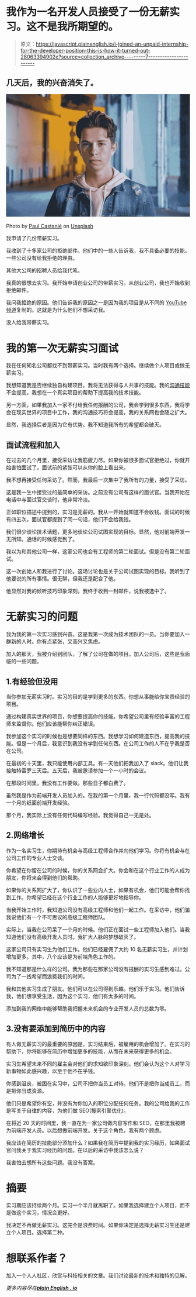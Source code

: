 # 我作为一名开发人员接受了一份无薪实习。这不是我所期望的。

> 原文：<https://javascript.plainenglish.io/i-joined-an-unpaid-internship-for-the-developer-position-this-is-how-it-turned-out-28063394902e?source=collection_archive---------7----------------------->

## 几天后，我的兴奋消失了。

![](img/642a3f741636d2400b0d3aa0ecd23a2a.png)

Photo by [Paul Castanié](https://unsplash.com/@paul_cstn_?utm_source=medium&utm_medium=referral) on [Unsplash](https://unsplash.com?utm_source=medium&utm_medium=referral)

我申请了几份带薪实习。

我收到了十多家公司的拒绝邮件。他们中的一些人告诉我，我不具备必要的技能。一些公司没有给我拒绝的理由。

其他大公司的招聘人员给我代笔。

我真的很想去实习。我开始申请创业公司的带薪实习。从创业公司，我也开始收到拒绝邮件。

我问我拒绝的原因。他们告诉我的原因之一是因为我的项目是从不同的 [YouTube 频道](https://betterprogramming.pub/getting-stuck-in-tutorial-hell-can-be-terrifying-heres-how-you-can-come-out-55755996336a)复制的。这就是为什么他们不想采访我。

没人给我带薪实习。

# 我的第一次无薪实习面试

我在任何知名公司都找不到带薪实习。当时我有两个选择。继续做个人项目或做无薪实习。

我想知道我是否继续独自构建项目。我将无法获得与人共事的技能。我的[沟通技能](https://betterprogramming.pub/i-failed-at-interviews-due-to-poor-communication-skills-heres-how-you-can-improve-yours-f1b286e6c5ef)不会提高，我想在一个真实项目的帮助下提高我的技术技能。

另一方面，如果我加入一家不付给我任何报酬的公司，我会学到很多东西。我将学会在现实世界的项目中工作，我的沟通技巧将会提高，我的关系网也会随之扩大。

显然，我选择后者是因为它有优势。我不知道我所有的希望都会破灭。

## 面试流程和加入

在过去的几个月里，接受采访让我筋疲力尽。如果你被很多面试官拒绝过，你就开始害怕面试了。面试前的紧张可以从你的脸上看出来。

我不想再接受任何采访了。然而，我最后一次集中了我所有的力量，接受了采访。

这是我一生中接受过的最简单的采访。之前没有公司有这样的面试官。当我开始在电话中与面试官交谈时，他非常冷淡。

正如职位描述中提到的，实习是无薪的。我从一开始就知道不会收钱。面试的时候有四五次，面试官都提到了同一句话，他们不会给我钱。

我们很少谈论技术话题，更多地谈论公司试图实现的目标。显然，他对前端开发一无所知。通话的时候感觉到了。

我以为和其他公司一样，这家公司也会有工程师的第二轮面试。但是没有第二轮面试。

这一次创始人和我进行了讨论。这场讨论也是关于公司试图实现的目标。我听到了他要说的所有事情。很无聊，但我还是配合了他。

他显然对我的倾听技巧印象深刻。我终于收到一封邮件，说我被选中了。

# 无薪实习的问题

我为我的第一次实习感到兴奋。这是我第一次成为技术团队的一员。当你要加入一群新的人时。你有点紧张，又高兴又焦虑。

加入的那天，我被介绍到团队，了解了公司在做的项目。加入公司后，这些是我面临的一些问题。

## 1.有经验但没用

当你参加无薪实习时。实习的目的是学到更多的东西。你想从事能给你宝贵经验的项目。

通过构建真实世界的项目，你想要提高你的技能。你希望公司里有经验丰富的工程师来监督你。他们应该能帮你纠正错误。

我参加这个实习的时候也是想要同样的东西。我想学习如何建造东西，提高我的技能。但是一个月后，我意识到我没有学到任何东西。在公司工作的人不在乎我是否在公司。

在最初的十天里，我只能使用内部工具。有一天他们把我加入了 slack。他们让我接触特雷罗三天后。五天后，我被邀请参加一个一小时的会议。

在那段时间里，我没有工作要做。那些日子都白费了。

虽然我是作为前端开发人员加入的。在我的第一个月里，我一行代码都没写。我有一个月的纸面前端开发经验。

那个月，我实际上没有任何代码编写经验。我觉得自己一无是处。

## 2.网络增长

作为一名实习生，你期待有机会与高级工程师合作并向他们学习。你将有机会与在公司工作的专业人士交谈。

你希望在你留在公司的时候，你的关系网会扩大。你会和在这个行业工作的人成为朋友，你将来会得到他们的帮助。

如果你的关系网扩大了，你认识了一些业内人士，如果有机会，他们可能会帮你找到工作。你希望已经在这个行业工作的人能够更好地指导你。

当我开始工作时，我知道公司没有高级工程师和他们一起工作。在采访中，他们骗我说他们有一个不可思议的高级工程师团队。

实际上，当我在公司呆了一个月的时候。他们正在面试一些工程师加入他们。当我知道他们没有高级开发人员时。我扩大人脉的梦想破灭了。

这家公司只有实习生为他们工作。他们已经雇佣了大约 10 名无薪实习生，并计划增加更多。其中，八个应该是为前端角色工作的。

我不知道那是什么样的公司。我为那些在那家公司没有报酬的实习生感到难过。公司为了一线希望而浪费我们的时间。

我和其他实习生成了朋友。他们可以在公司得到乐趣。他们乐于实习。他们告诉我，他们想享受生活，因为这个实习，他们有太多的时间。

添加到我的网络中能够帮助我把握未来机会的专业开发人员的总数为零。

## 3.没有要添加到简历中的内容

有人做无薪实习的最重要的原因是，实习结束后，被雇用的机会增加了。在实习的帮助下，你将能够在简历中增加更多的技能，从而在未来获得更多的机会。

实习生希望未来不同的雇主会对他们的求知欲印象深刻。他们会认为这个人对学习新事物如此感兴趣，以至于他不在乎钱。

你感到沮丧，被困在实习中，公司不把你当员工对待。他们不是把你当成员工，而是把你当成资源。

他们只是希望你有空，并没有为你加入的职位分配任何任务。我的公司给我的工作是写关于自律的内容，为他们做 SEO(搜索引擎优化)。

在将近 20 天的时间里，我一直在为一家公司做内容写作和 SEO，在那里我被聘为前端开发人员。以后想做前端开发。关于这个角色，我有两个顾虑。

我应该在简历的技能部分添加什么？如果我在简历中提到我的实习经历，如果面试官问我关于我实习经历的问题。在以后的采访中我该怎么说？

我害怕去想所有这些问题。我没有答案。

# 摘要

实习期应该持续两个月。实习一个半月就离职了。如果我选择建立个人项目，而不是做这个实习，情况会更好。

我决定不再做无薪实习。这完全是浪费时间。如果你决定是选择无薪实习生还是建立个人项目。选择第二种。

# 想联系作者？

加入一个人人社区，欣赏与科技相关的文章。我们讨论最新的技术和独特的见解。

*更多内容尽在*[***plain English . io***](http://plainenglish.io/)